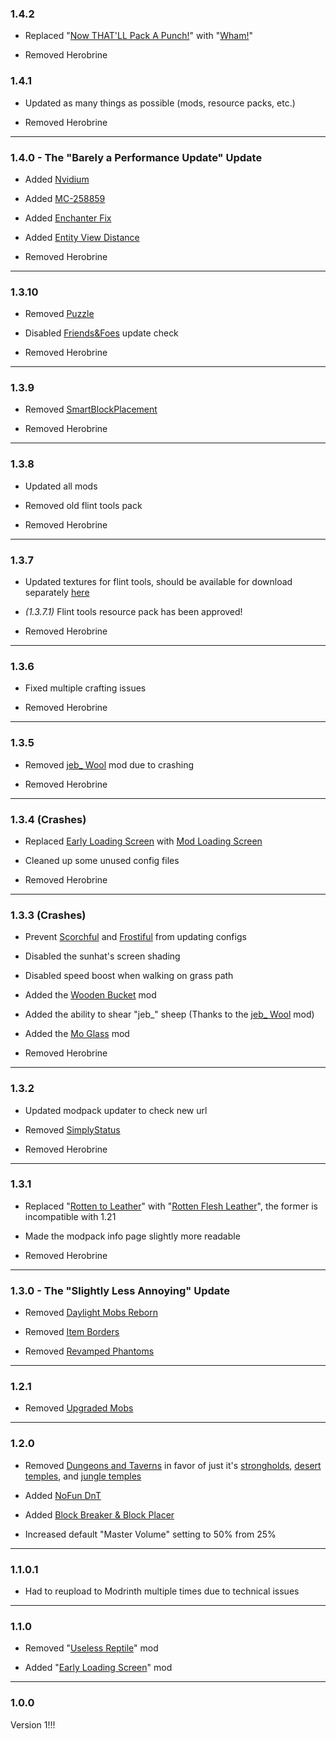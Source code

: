 ### 1.4.2

- Replaced "[Now THAT'LL Pack A Punch!](https://modrinth.com/datapack/actual-mace)" with "[Wham!](https://modrinth.com/mod/wham-mace)"

- Removed Herobrine

### 1.4.1

- Updated as many things as possible (mods, resource packs, etc.)

- Removed Herobrine

----
### 1.4.0 - The "Barely a Performance Update" Update

- Added [Nvidium](https://modrinth.com/mod/nvidium)

- Added [MC-258859](https://modrinth.com/mod/mc-258859)

- Added [Enchanter Fix](https://modrinth.com/mod/enchanter-fix)

- Added [Entity View Distance](https://modrinth.com/mod/entity-view-distance)

- Removed Herobrine

----
### 1.3.10

- Removed [Puzzle](https://modrinth.com/mod/puzzle)

- Disabled [Friends&Foes](https://modrinth.com/mod/friends-and-foes) update check

- Removed Herobrine

----
### 1.3.9

- Removed [SmartBlockPlacement](https://modrinth.com/mod/smartblockplacement)

- Removed Herobrine

----
### 1.3.8

- Updated all mods

- Removed old flint tools pack

- Removed Herobrine

----
### 1.3.7

- Updated textures for flint tools, should be available for download separately [here](https://modrinth.com/resourcepack/slow-your-flint)

- *(1.3.7.1)* Flint tools resource pack has been approved!

- Removed Herobrine

----
### 1.3.6

- Fixed multiple crafting issues

- Removed Herobrine

----
### 1.3.5

- Removed [jeb_ Wool](https://modrinth.com/mod/jeb_-wool) mod due to crashing

- Removed Herobrine

----
### 1.3.4 (Crashes)

- Replaced [Early Loading Screen](https://modrinth.com/mod/early-loading-screen) with [Mod Loading Screen](https://modrinth.com/mod/mod-loading-screen)

- Cleaned up some unused config files

- Removed Herobrine

----
### 1.3.3 (Crashes)

- Prevent [Scorchful](https://modrinth.com/mod/scorchful) and [Frostiful](https://modrinth.com/mod/frostiful) from updating configs

- Disabled the sunhat's screen shading

- Disabled speed boost when walking on grass path

- Added the [Wooden Bucket](https://modrinth.com/mod/wooden-bucket) mod

- Added the ability to shear "jeb_" sheep (Thanks to the [jeb_ Wool](https://modrinth.com/mod/jeb_-wool) mod)

- Added the [Mo Glass](https://modrinth.com/mod/mo-glass) mod

- Removed Herobrine

----
### 1.3.2

- Updated modpack updater to check new url

- Removed [SimplyStatus](https://modrinth.com/mod/simplystatus)

- Removed Herobrine

----
### 1.3.1

- Replaced "[Rotten to Leather](https://modrinth.com/mod/rotten-to-leather/version/1)" with "[Rotten Flesh Leather](https://modrinth.com/datapack/rotten-flesh-leather)", the former is incompatible with 1.21

- Made the modpack info page slightly more readable

- Removed Herobrine

----
### 1.3.0 - The "Slightly Less Annoying" Update

- Removed [Daylight Mobs Reborn](https://modrinth.com/mod/daylight-mobs-reborn)

- Removed [Item Borders](https://modrinth.com/mod/item-borders)

- Removed [Revamped Phantoms](https://modrinth.com/mod/revamped_phantoms)

----
### 1.2.1

- Removed [Upgraded Mobs](https://modrinth.com/datapack/upgraded-mobs)

----
### 1.2.0

- Removed [Dungeons and Taverns](https://modrinth.com/datapack/dungeons-and-taverns) in favor of just it's [strongholds](https://modrinth.com/mod/dungeons-and-taverns-stronghold-overhaul), [desert temples](https://modrinth.com/mod/dungeons-and-taverns-desert-temple-replacement), and [jungle temples](https://modrinth.com/datapack/dungeons-and-taverns-jungle-temple-replacement)

- Added [NoFun DnT](https://modrinth.com/datapack/nofun-dnt)

- Added [Block Breaker & Block Placer](https://modrinth.com/mod/breakerplacer)

- Increased default "Master Volume" setting to 50% from 25%

----
### 1.1.0.1

- Had to reupload to Modrinth multiple times due to technical issues

----
### 1.1.0

- Removed "[Useless Reptile](https://modrinth.com/mod/useless-reptile)" mod

- Added "[Early Loading Screen](https://modrinth.com/mod/early-loading-screen)" mod

----
### 1.0.0

Version 1!!!